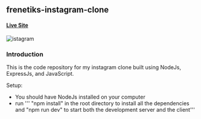 ## frenetiks-instagram-clone

#### [Live Site](https://frenetiks-instagram-clone.herokuapp.com/)

![istagram](https://db3pap007files.storage.live.com/y4m3gbatXHHW6CZlPTWVOZ3N-xfolB6pBebepgAi94sJu2_6wfelQo6cuRpF076Jx9y8OQs6NPX9DnUjFw6QyLQQ9D0qZ9HpqytDwwIp5zdCqCsgdQvIcPL2FWV8M8Zcnl2fwz0uza5MH98s37WP0_FU7PPdr1jWYYJiV8SWb03sAwUgJxMIsuD92o8ahqjbW88?width=1918&height=993&cropmode=none)

### Introduction
This is the code repository for my instagram clone built using NodeJs, ExpressJs, and JavaScript.

Setup:
- You should have NodeJs installed on your computer
- run ''' "npm install" in the root directory to install all the dependencies and "npm run dev" to start both the development server and the client'''
